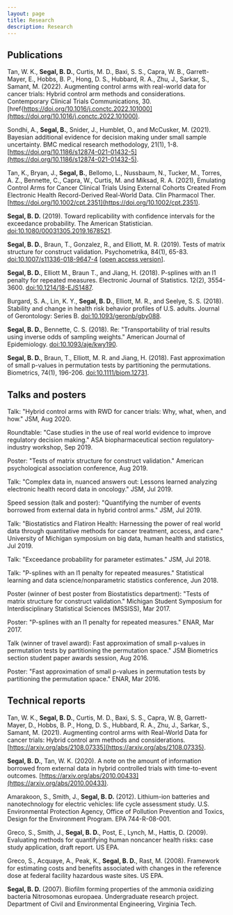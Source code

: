 ```yaml
---
layout: page
title: Research
description: Research
---
```


## Publications

Tan, W. K., **Segal, B. D.**, Curtis, M. D., Baxi, S. S., Capra, W. B., Garrett-Mayer, E., Hobbs, B. P., Hong, D. S., Hubbard, R. A., Zhu, J., Sarkar, S., Samant, M. (2022). Augmenting control arms with real-world data for cancer trials: Hybrid control arm methods and considerations. Contemporary Clinical Trials Communications, 30. [href{https://doi.org/10.1016/j.conctc.2022.101000](https://doi.org/10.1016/j.conctc.2022.101000).

Sondhi, A., **Segal, B.**, Snider, J., Humblet, O., and McCusker, M. (2021). Bayesian additional evidence for decision making under small sample uncertainty. BMC medical research methodology, 21(1), 1-8. [https://doi.org/10.1186/s12874-021-01432-5](https://doi.org/10.1186/s12874-021-01432-5).

Tan, K., Bryan, J., **Segal, B.**, Bellomo, L., Nussbaum, N., Tucker, M., Torres, A. Z., Bennette, C., Capra, W., Curtis, M. and Miksad, R. A. (2021), Emulating Control Arms for Cancer Clinical Trials Using External Cohorts Created From Electronic Health Record-Derived Real-World Data. Clin Pharmacol Ther. [https://doi.org/10.1002/cpt.2351](https://doi.org/10.1002/cpt.2351).

**Segal, B. D.** (2019). Toward replicability with confidence intervals for the exceedance probability. The American Statistician. [doi:10.1080/00031305.2019.1678521](https://www.tandfonline.com/eprint/SUPYJD7NHZMHMNNH5VHU/full?target=10.1080/00031305.2019.1678521).

**Segal, B. D.**, Braun, T., Gonzalez, R., and Elliott, M. R. (2019). Tests of matrix structure for construct validation. Psychometrika, 84(1), 65-83. [doi:10.1007/s11336-018-9647-4](https://doi.org/10.1007/s11336-018-9647-4) [[open access version](https://rdcu.be/bb49z)].

**Segal, B. D.**, Elliott M., Braun T., and Jiang, H. (2018).  P-splines with an l1 penalty for repeated measures. Electronic Journal of Statistics. 12(2), 3554-3600. [doi:10.1214/18-EJS1487](https://doi.org/10.1214/18-EJS1487).

Burgard, S. A., Lin, K. Y., **Segal, B. D.**, Elliott, M. R., and Seelye, S. S. (2018). Stability and change in health risk behavior profiles of U.S. adults. Journal of Gerontology: Series B. [doi:10.1093/geronb/gby088](https://doi.org/10.1093/geronb/gby088).

**Segal, B. D.**, Bennette, C. S. (2018). Re: "Transportability of trial results using inverse odds of sampling weights." American Journal of Epidemiology. [doi:10.1093/aje/kwy190](https://doi.org/10.1093/aje/kwy190).

**Segal, B. D.**, Braun, T., Elliott, M. R. and Jiang, H. (2018). Fast approximation of small p-values in permutation tests by partitioning the permutations. Biometrics, 74(1), 196-206. [doi:10.1111/biom.12731](http://dx.doi.org/10.1111/biom.12731).

## Talks and posters
Talk: "Hybrid control arms with RWD for cancer trials: Why, what, when, and how." JSM, Aug 2020.

Roundtable: "Case studies in the use of real world evidence to improve regulatory decision making." ASA biopharmaceutical section regulatory-industry workshop, Sep 2019.

Poster: "Tests of matrix structure for construct validation." American psychological association conference, Aug 2019.

Talk: "Complex data in, nuanced answers out: Lessons learned analyzing electronic health record data in oncology." JSM, Jul 2019.

Speed session (talk and poster): "Quantifying the number of events borrowed from external data in hybrid control arms." JSM, Jul 2019.

Talk: "Biostatistics and Flatiron Health: Harnessing the power of real world data through quantitative methods for cancer treatment, access, and care." University of Michigan symposium on big data, human health and statistics, Jul 2019.

Talk: "Exceedance probability for parameter estimates." JSM, Jul 2018.

Talk: "P-splines with an l1 penalty for repeated measures." Statistical learning and data science/nonparametric statistics conference, Jun 2018.

Poster (winner of best poster from Biostatistics department): "Tests of matrix structure for construct validation." Michigan Student Symposium for Interdisciplinary Statistical Sciences (MSSISS), Mar 2017.

Poster: "P-splines with an l1 penalty for repeated measures." ENAR, Mar 2017.

Talk (winner of travel award): Fast approximation of small p-values in permutation tests by partitioning the permutation space." JSM Biometrics section student paper awards session, Aug 2016.

Poster: "Fast approximation of small p-values in permutation tests by partitioning the permutation space." ENAR, Mar 2016.

## Technical reports

Tan, W. K., **Segal, B. D.**, Curtis, M. D., Baxi, S. S., Capra, W. B, Garrett-Mayer, D., Hobbs, B. P., Hong, D. S., Hubbard, R. A., Zhu, J., Sarkar, S., Samant, M. (2021). Augmenting control arms with Real-World Data for cancer trials: Hybrid control arm methods and considerations. [https://arxiv.org/abs/2108.07335](https://arxiv.org/abs/2108.07335).

**Segal, B. D.**, Tan, W. K. (2020). A note on the amount of information borrowed from external data in hybrid controlled trials with time-to-event outcomes. [https://arxiv.org/abs/2010.00433](https://arxiv.org/abs/2010.00433).

Amarakoon, S., Smith, J., **Segal, B. D.** (2012). Lithium-ion batteries and nanotechnology for electric vehicles: life cycle assessment study. U.S. Environmental Protection Agency, Office of Pollution Prevention and Toxics, Design for the Environment Program. EPA 744-R-08-001.

Greco, S., Smith, J., **Segal, B. D.**, Post, E., Lynch, M., Hattis, D. (2009). Evaluating methods for quantifying human noncancer health risks: case study application, draft report. US EPA.

Greco, S., Acquaye, A., Peak, K., **Segal, B. D.**, Rast, M. (2008). Framework for estimating costs and benefits associated with changes in the reference dose at federal facility hazardous waste sites. US EPA.

**Segal, B. D.** (2007). Biofilm forming properties of the ammonia oxidizing bacteria Nitrosomonas europaea. Undergraduate research project. Department of Civil and Environmental Engineering, Virginia Tech.
